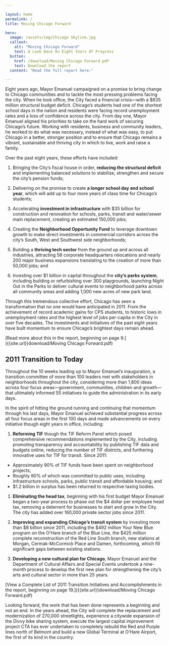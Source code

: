 ```yaml
---

layout: home
permalink: /
title: Moving Chicago Forward

hero:
  image: /assets/img/Chicago Skyline.jpg
  callout:
    alt: "Moving Chicago Forward"
    text: A Look Back On Eight Years Of Progress
  button:
    href: /download/Moving Chicago Forward.pdf
    text: Download the report
  content: "Read the full report here:" 

---
```


Eight years ago, Mayor Emanuel campaigned on a promise to bring change to Chicago communities and to tackle the most pressing problems facing the city. When he took office, the City faced a financial crisis—with a $635 million structural budget deficit. Chicago’s students had one of the shortest school days in the nation and residents were facing record unemployment rates and a loss of confidence across the city.
From day one, Mayor Emanuel aligned his priorities to take on the hard work of securing Chicago’s future. Working with residents, business and community leaders, he worked to do what was necessary, instead of what was easy, to put Chicago in a better, stronger position and to ensure that Chicago remains a vibrant, sustainable and thriving city in which to live, work and raise a family.

Over the past eight years, these efforts have included:
1. Bringing the City’s fiscal house in order, **reducing the structural deficit** and implementing balanced solutions to stabilize, strengthen and secure the city’s pension funds;
1. Delivering on the promise to create **a longer school day and school year**, which will add up to four more years of class time for Chicago’s students; 
1. Accelerating **investment in infrastructure** with $35 billion for construction and renovation for schools, parks, transit and water/sewer main replacement, creating an estimated 150,000 jobs;
1. Creating the **Neighborhood Opportunity Fund** to leverage downtown growth to make direct investments in commercial corridors across the city’s South, West and Southwest side neighborhoods;

1. Building a **thriving tech sector** from the ground up and across all industries, attracting 58 corporate headquarters relocations and nearly 200 major business expansions translating to the creation of more than 50,000 jobs; and

1. Investing over $1 billion in capital throughout the **city’s parks system**, including building or refurbishing over 300 playgrounds, launching Night Out in the Parks to deliver cultural events to neighborhood parks across all community areas and adding 1,000 new acres of new park land.

Through this tremendous collective effort, Chicago has seen a transformation that no one would have anticipated in 2011. From the achievement of record academic gains for CPS students, to historic lows in unemployment rates and the highest level of jobs per-capita in the City in over five decades. The investments and initiatives of the past eight years have built momentum to ensure Chicago’s brightest days remain ahead.


[Read more about this in the report, beginning on page 9.]({{site.url}}download/Moving Chicago Forward.pdf)


## 2011 Transition to Today

Throughout the 10 weeks leading up to Mayor Emanuel’s inauguration, a transition committee of more than 100 leaders met with stakeholders in neighborhoods throughout the city, considering more than 1,800 ideas across four focus areas—government, communities, children and growth—that ultimately informed 55 initiatives to guide the administration in its early days. 

In the spirit of hitting the ground running and continuing that momentum through his last days, Mayor Emanuel achieved substantial progress across all four focus areas in the first 100 days and made advancements on every initiative though eight years in office, including:

1. **Reforming TIF** though the TIF Reform Panel which posed comprehensive recommendations implemented by the City, including promoting transparency and accountability by publishing TIF data and budgets online, reducing the number of TIF districts, and furthering innovative uses for TIF for transit. Since 2011: 
* Approximately 90% of TIF funds have been spent on neighborhood projects;
* Roughly 80% of which was committed to public uses, including infrastructure schools, parks, public transit and affordable housing; and 
* $1.2 billion in surplus has been returned to respective taxing bodies.

1. **Eliminating the head tax**, beginning with his first budget Mayor Emanuel began a two-year process to phase out the $4 dollar per employee head tax, removing a deterrent for businesses to start and grow in the City. The city has added over 160,000 private sector jobs since 2011.

1. **Improving and expanding Chicago’s transit system** by investing more than $8 billion since 2011, including the $492 million Your New Blue program on the O’Hare branch of the Blue Line, the $425 million complete reconstruction of the Red Line South branch, new stations at Morgan, Cermak-McCormick Place and Damen, forthcoming, which fill significant gaps between existing stations.

1. **Developing a new cultural plan for Chicago**, Mayor Emanuel and the Department of Cultural Affairs and Special Events undertook a nine-month process to develop the first new plan for strengthening the city’s arts and cultural sector in more than 25 years. 

[View a Complete List of 2011 Transition Initiatives and Accomplishments in the report, beginning on page 19.]({{site.url}}download/Moving Chicago Forward.pdf)

Looking forward, the work that has been done represents a beginning and not an end. In the years ahead, the City will complete the replacement and modernization of 270,000 streetlights, experience a citywide expansion of the Divvy bike sharing system, execute the largest capital improvement project CTA has ever undertaken to completely rebuild the Red and Purple lines north of Belmont and build a new Global Terminal at O’Hare Airport, the first of its kind in the country.  
